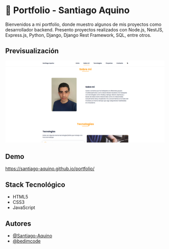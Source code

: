 # 💼 Portfolio - Santiago Aquino

Bienvenidos a mi portfolio, donde muestro algunos de mis proyectos como desarrollador backend. Presento proyectos realizados con Node.js, NestJS, Express.js, Python, Django, Django Rest Framework, SQL, entre otros.

## Previsualización

![App Screenshot](./assets/img/portfolio.png)

## Demo

https://santiago-aquino.github.io/portfolio/

## Stack Tecnológico

- HTML5
- CSS3
- JavaScript

## Autores

- [@Santiago-Aquino](https://github.com/Santiago-Aquino)
- [@bedimcode](https://github.com/bedimcode)

